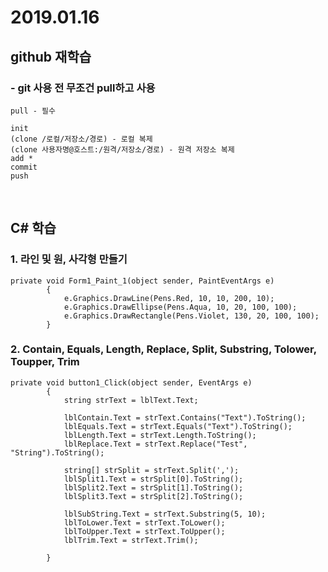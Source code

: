 2019.01.16
==================================

## github 재학습

### - git 사용 전 무조건 pull하고 사용
```
pull - 필수

init
(clone /로컬/저장소/경로) - 로컬 복제
(clone 사용자명@호스트:/원격/저장소/경로) - 원격 저장소 복제
add *
commit
push 
```
</br>

## C# 학습

### 1. 라인 및 원, 사각형 만들기
```
private void Form1_Paint_1(object sender, PaintEventArgs e)
        {
            e.Graphics.DrawLine(Pens.Red, 10, 10, 200, 10);
            e.Graphics.DrawEllipse(Pens.Aqua, 10, 20, 100, 100);
            e.Graphics.DrawRectangle(Pens.Violet, 130, 20, 100, 100);
        }
```

### 2. Contain, Equals, Length, Replace, Split, Substring, Tolower, Toupper, Trim
```
private void button1_Click(object sender, EventArgs e)
        {
            string strText = lblText.Text;

            lblContain.Text = strText.Contains("Text").ToString();
            lblEquals.Text = strText.Equals("Text").ToString();
            lblLength.Text = strText.Length.ToString();
            lblReplace.Text = strText.Replace("Test", "String").ToString();

            string[] strSplit = strText.Split(',');
            lblSplit1.Text = strSplit[0].ToString();
            lblSplit2.Text = strSplit[1].ToString();
            lblSplit3.Text = strSplit[2].ToString();

            lblSubString.Text = strText.Substring(5, 10);
            lblToLower.Text = strText.ToLower();
            lblToUpper.Text = strText.ToUpper();
            lblTrim.Text = strText.Trim();

        }
```
